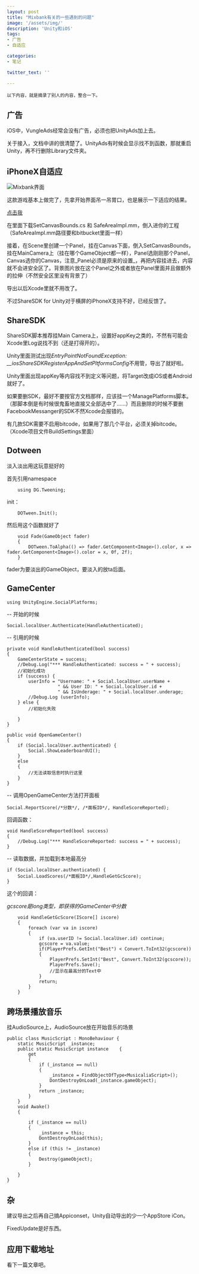 ```yaml
---
layout: post
title: "Mixbank有关的一些遇到的问题"
image: '/assets/img/'
description: 'Unity和iOS'
tags:
- 广告
- 自适应

categories:
- 笔记

twitter_text: ''

---
```


    以下内容，就是摘录了别人的内容，整合一下。

## 广告

iOS中，VungleAds经常会没有广告，必须也把UnityAds加上去。

关于接入，文档中讲的很清楚了。UnityAds有时候会显示找不到函数，那就重启Unity，再不行删除Library文件夹。

## iPhoneX自适应

![Mixbank界面](https://i.loli.net/2018/02/25/5a929800b0ed3.png)

这款游戏基本上做完了，先拿开始界面吊一吊胃口，也是展示一下适应的结果。

[点击我](https://bitbucket.org/p12tic/iossafeareasplugin/src)

在里面下载SetCanvasBounds.cs 和 SafeAreaImpl.mm，倒入进你的工程（SafeAreaImpl.mm路径要和bitbucket里面一样）

接着，在Scene里创建一个Panel，挂在Canvas下面，倒入SetCanvasBounds，挂在MainCamera上（挂在哪个GameObject都一样），Panel选刚刚那个Panel，Canvas选你的Canvas，注意_Panel必须是原来的设置_，再把内容挂进去，内容就不会进安全区了。背景图片放在这个Panel之外或者放在Panel里面并且做额外的拉伸（不然安全区里没有背景了）

导出以后Xcode里就不用改了。

不过ShareSDK for Unity对于横屏的iPhoneX支持不好，已经反馈了。

## ShareSDK

ShareSDK脚本推荐挂Main Camera上，设置好appKey之类的，不然有可能会Xcode里Log说找不到（还是打得开的）。

Unity里面测试出现*EntryPointNotFoundException: __iosShareSDKRegisterAppAndSetPltformsConfig*不用管，导出了就好啦。

Unity里面出现appKey等内容找不到定义等问题，将Target改成iOS或者Android就好了。

如果要删SDK，最好不要按官方文档那样，应该挂一个ManagePlatforms脚本。（那脚本倒是有时候很鬼畜地直接又全部选中了……）而且删除的时候不要删FacebookMessanger的SDK不然Xcode会报错的。

有几款SDK需要不启用bitcode，如果用了那几个平台，必须关掉bitcode。（Xcode项目文件BuildSettings里面）

## Dotween

淡入淡出用这玩意挺好的

首先引用namespace

        using DG.Tweening;
        
init：
        
        DOTween.Init();
        
然后用这个函数就好了

    	void Fade(GameObject fader)
    	{
    		DOTween.ToAlpha(() => fader.GetComponent<Image>().color, x => fader.GetComponent<Image>().color = x, 0f, 2f);
    	}

fader为要淡出的GameObject，要淡入的放ta后面。

## GameCenter

    using UnityEngine.SocialPlatforms;

-- 开始的时候

    Social.localUser.Authenticate(HandleAuthenticated);
    
-- 引用的时候

	private void HandleAuthenticated(bool success)  
	{  
		GameCenterState = success;  
		//Debug.Log("*** HandleAuthenticated: success = " + success);  
		//初始化成功  
		if (success) {   
			userInfo = "Username: " + Social.localUser.userName +   
			           " && User ID: " + Social.localUser.id +   
			           " && IsUnderage: " + Social.localUser.underage;  
			//Debug.Log (userInfo);  
		} else {  
			//初始化失败  
          
		}  
	}

	public void OpenGameCenter()
	{
		if (Social.localUser.authenticated) {  
			Social.ShowLeaderboardUI();  
		}
		else
		{
			//无法读取信息时执行这里
		}
	}
	

-- 调用OpenGameCenter方法打开面板

    Social.ReportScore(/*分数*/, /*面板ID*/, HandleScoreReported);

回调函数：

    void HandleScoreReported(bool success)  
    {  
    	//Debug.Log("*** HandleScoreReported: success = " + success);  
    }  
    
-- 读取数据，并加载到本地最高分

	if (Social.localUser.authenticated) {  
		Social.LoadScores(/*面板ID*/,HandleGetGcScore);
	}
		
这个的回调：

*gcscore是long类型，即获得的GameCenter中分数*

        void HandleGetGcScore(IScore[] iscore)
        {
            foreach (var va in iscore)
            {
                if (va.userID != Social.localUser.id) continue;
                gcscore = va.value;
                if(PlayerPrefs.GetInt("Best") < Convert.ToInt32(gcscore))
                {
                    PlayerPrefs.SetInt("Best", Convert.ToInt32(gcscore));
                    PlayerPrefs.Save();
                    //显示在最高分的Text中
                }
                return;
            }
        }

## 跨场景播放音乐

挂AudioSource上，AudioSource放在开始音乐的场景

    public class MusicScript : MonoBehaviour {
        static MusicScript _instance;
        public static MusicScript instance    {
            get
            {
                if (_instance == null)
                {
                    _instance = FindObjectOfType<MusicaliaScript>();
                    DontDestroyOnLoad(_instance.gameObject);
                }
                return _instance;
            }
        }
        void Awake()
        {
    
            if (_instance == null)
            {
                _instance = this;
                DontDestroyOnLoad(this);
            }
            else if (this != _instance)
            {
                Destroy(gameObject);
            }
    
        }
    }   

## 杂

建议导出之后再自己搞Appiconset，Unity自动导出的少一个AppStore iCon。

FixedUpdate是好东西。

## 应用下载地址

看下一篇文章吧。